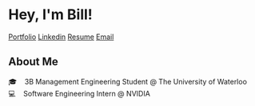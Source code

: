 # Hey, I'm Bill!

<a href="https://billsheng.com">Portfolio<a/>
<a href="https://linkedin.com/in/billxsheng">Linkedin<a/>
<a href="https://billsheng.com/static/media/resume.26494710.pdf">Resume<a/>
<a href="mailto:bxsheng@uwaterloo.ca">Email<a/>

  
## About Me
🎓&nbsp;&nbsp;&nbsp;&nbsp;3B Management Engineering Student @ The University of Waterloo
<br/>
💻&nbsp;&nbsp;&nbsp;&nbsp;Software Engineering Intern @ NVIDIA
